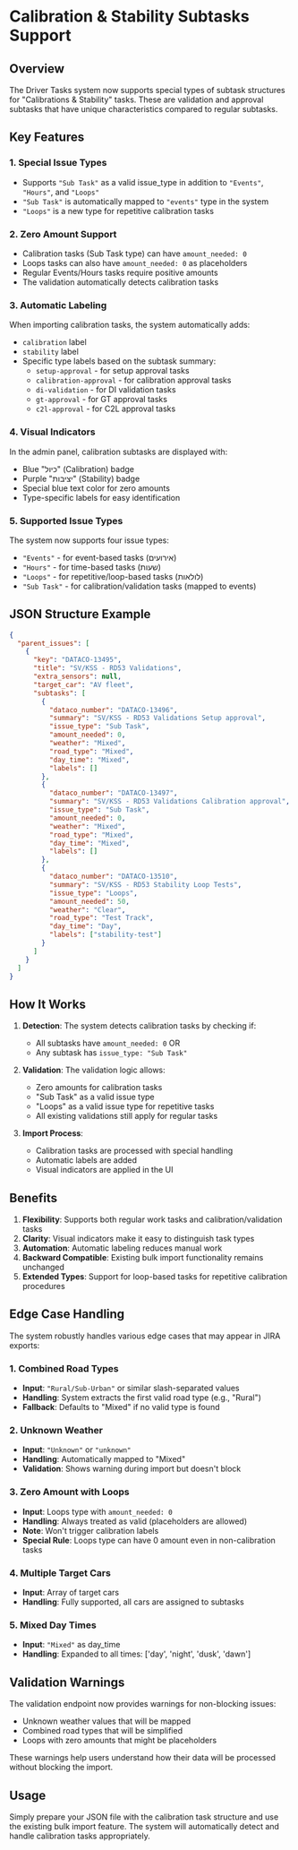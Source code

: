 # Calibration & Stability Subtasks Support

## Overview

The Driver Tasks system now supports special types of subtask structures for "Calibrations & Stability" tasks. These are validation and approval subtasks that have unique characteristics compared to regular subtasks.

## Key Features

### 1. Special Issue Types
- Supports `"Sub Task"` as a valid issue_type in addition to `"Events"`, `"Hours"`, and `"Loops"`
- `"Sub Task"` is automatically mapped to `"events"` type in the system
- `"Loops"` is a new type for repetitive calibration tasks

### 2. Zero Amount Support
- Calibration tasks (Sub Task type) can have `amount_needed: 0`
- Loops tasks can also have `amount_needed: 0` as placeholders
- Regular Events/Hours tasks require positive amounts
- The validation automatically detects calibration tasks

### 3. Automatic Labeling
When importing calibration tasks, the system automatically adds:
- `calibration` label
- `stability` label
- Specific type labels based on the subtask summary:
  - `setup-approval` - for setup approval tasks
  - `calibration-approval` - for calibration approval tasks
  - `di-validation` - for DI validation tasks
  - `gt-approval` - for GT approval tasks
  - `c2l-approval` - for C2L approval tasks

### 4. Visual Indicators
In the admin panel, calibration subtasks are displayed with:
- Blue "כיול" (Calibration) badge
- Purple "יציבות" (Stability) badge
- Special blue text color for zero amounts
- Type-specific labels for easy identification

### 5. Supported Issue Types
The system now supports four issue types:
- `"Events"` - for event-based tasks (אירועים)
- `"Hours"` - for time-based tasks (שעות)
- `"Loops"` - for repetitive/loop-based tasks (לולאות)
- `"Sub Task"` - for calibration/validation tasks (mapped to events)

## JSON Structure Example

```json
{
  "parent_issues": [
    {
      "key": "DATACO-13495",
      "title": "SV/KSS - RD53 Validations",
      "extra_sensors": null,
      "target_car": "AV fleet",
      "subtasks": [
        {
          "dataco_number": "DATACO-13496",
          "summary": "SV/KSS - RD53 Validations Setup approval",
          "issue_type": "Sub Task",
          "amount_needed": 0,
          "weather": "Mixed",
          "road_type": "Mixed",
          "day_time": "Mixed",
          "labels": []
        },
        {
          "dataco_number": "DATACO-13497",
          "summary": "SV/KSS - RD53 Validations Calibration approval",
          "issue_type": "Sub Task",
          "amount_needed": 0,
          "weather": "Mixed",
          "road_type": "Mixed",
          "day_time": "Mixed",
          "labels": []
        },
        {
          "dataco_number": "DATACO-13510",
          "summary": "SV/KSS - RD53 Stability Loop Tests",
          "issue_type": "Loops",
          "amount_needed": 50,
          "weather": "Clear",
          "road_type": "Test Track",
          "day_time": "Day",
          "labels": ["stability-test"]
        }
      ]
    }
  ]
}
```

## How It Works

1. **Detection**: The system detects calibration tasks by checking if:
   - All subtasks have `amount_needed: 0` OR
   - Any subtask has `issue_type: "Sub Task"`

2. **Validation**: The validation logic allows:
   - Zero amounts for calibration tasks
   - "Sub Task" as a valid issue type
   - "Loops" as a valid issue type for repetitive tasks
   - All existing validations still apply for regular tasks

3. **Import Process**:
   - Calibration tasks are processed with special handling
   - Automatic labels are added
   - Visual indicators are applied in the UI

## Benefits

1. **Flexibility**: Supports both regular work tasks and calibration/validation tasks
2. **Clarity**: Visual indicators make it easy to distinguish task types
3. **Automation**: Automatic labeling reduces manual work
4. **Backward Compatible**: Existing bulk import functionality remains unchanged
5. **Extended Types**: Support for loop-based tasks for repetitive calibration procedures

## Edge Case Handling

The system robustly handles various edge cases that may appear in JIRA exports:

### 1. Combined Road Types
- **Input**: `"Rural/Sub-Urban"` or similar slash-separated values
- **Handling**: System extracts the first valid road type (e.g., "Rural")
- **Fallback**: Defaults to "Mixed" if no valid type is found

### 2. Unknown Weather
- **Input**: `"Unknown"` or `"unknown"`
- **Handling**: Automatically mapped to "Mixed"
- **Validation**: Shows warning during import but doesn't block

### 3. Zero Amount with Loops
- **Input**: Loops type with `amount_needed: 0`
- **Handling**: Always treated as valid (placeholders are allowed)
- **Note**: Won't trigger calibration labels
- **Special Rule**: Loops type can have 0 amount even in non-calibration tasks

### 4. Multiple Target Cars
- **Input**: Array of target cars
- **Handling**: Fully supported, all cars are assigned to subtasks

### 5. Mixed Day Times
- **Input**: `"Mixed"` as day_time
- **Handling**: Expanded to all times: ['day', 'night', 'dusk', 'dawn']

## Validation Warnings

The validation endpoint now provides warnings for non-blocking issues:
- Unknown weather values that will be mapped
- Combined road types that will be simplified
- Loops with zero amounts that might be placeholders

These warnings help users understand how their data will be processed without blocking the import.

## Usage

Simply prepare your JSON file with the calibration task structure and use the existing bulk import feature. The system will automatically detect and handle calibration tasks appropriately. 